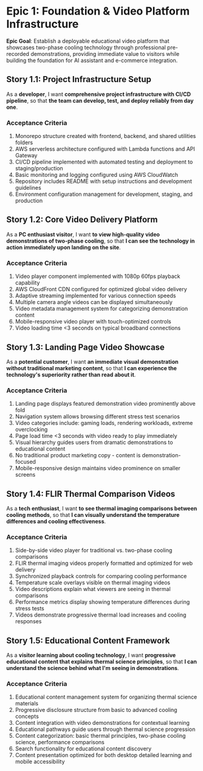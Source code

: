# Epic 1: Foundation & Video Platform Infrastructure

**Epic Goal**: Establish a deployable educational video platform that showcases two-phase cooling technology through professional pre-recorded demonstrations, providing immediate value to visitors while building the foundation for AI assistant and e-commerce integration.

## Story 1.1: Project Infrastructure Setup

As a **developer**,
I want **comprehensive project infrastructure with CI/CD pipeline**,
so that **the team can develop, test, and deploy reliably from day one**.

### Acceptance Criteria

1. Monorepo structure created with frontend, backend, and shared utilities folders
2. AWS serverless architecture configured with Lambda functions and API Gateway
3. CI/CD pipeline implemented with automated testing and deployment to staging/production
4. Basic monitoring and logging configured using AWS CloudWatch
5. Repository includes README with setup instructions and development guidelines
6. Environment configuration management for development, staging, and production

## Story 1.2: Core Video Delivery Platform

As a **PC enthusiast visitor**,
I want **to view high-quality video demonstrations of two-phase cooling**,
so that **I can see the technology in action immediately upon landing on the site**.

### Acceptance Criteria

1. Video player component implemented with 1080p 60fps playback capability
2. AWS CloudFront CDN configured for optimized global video delivery
3. Adaptive streaming implemented for various connection speeds
4. Multiple camera angle videos can be displayed simultaneously
5. Video metadata management system for categorizing demonstration content
6. Mobile-responsive video player with touch-optimized controls
7. Video loading time <3 seconds on typical broadband connections

## Story 1.3: Landing Page Video Showcase

As a **potential customer**,
I want **an immediate visual demonstration without traditional marketing content**,
so that **I can experience the technology's superiority rather than read about it**.

### Acceptance Criteria

1. Landing page displays featured demonstration video prominently above fold
2. Navigation system allows browsing different stress test scenarios
3. Video categories include: gaming loads, rendering workloads, extreme overclocking
4. Page load time <3 seconds with video ready to play immediately
5. Visual hierarchy guides users from dramatic demonstrations to educational content
6. No traditional product marketing copy - content is demonstration-focused
7. Mobile-responsive design maintains video prominence on smaller screens

## Story 1.4: FLIR Thermal Comparison Videos

As a **tech enthusiast**,
I want **to see thermal imaging comparisons between cooling methods**,
so that **I can visually understand the temperature differences and cooling effectiveness**.

### Acceptance Criteria

1. Side-by-side video player for traditional vs. two-phase cooling comparisons
2. FLIR thermal imaging videos properly formatted and optimized for web delivery
3. Synchronized playback controls for comparing cooling performance
4. Temperature scale overlays visible on thermal imaging videos
5. Video descriptions explain what viewers are seeing in thermal comparisons
6. Performance metrics display showing temperature differences during stress tests
7. Videos demonstrate progressive thermal load increases and cooling responses

## Story 1.5: Educational Content Framework

As a **visitor learning about cooling technology**,
I want **progressive educational content that explains thermal science principles**,
so that **I can understand the science behind what I'm seeing in demonstrations**.

### Acceptance Criteria

1. Educational content management system for organizing thermal science materials
2. Progressive disclosure structure from basic to advanced cooling concepts
3. Content integration with video demonstrations for contextual learning
4. Educational pathways guide users through thermal science progression
5. Content categorization: basic thermal principles, two-phase cooling science, performance comparisons
6. Search functionality for educational content discovery
7. Content presentation optimized for both desktop detailed learning and mobile accessibility
